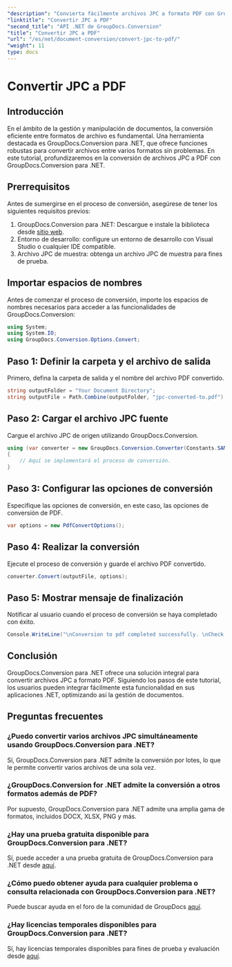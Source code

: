 ```yaml
---
"description": "Convierta fácilmente archivos JPC a formato PDF con GroupDocs.Conversion para .NET. Mejore su gestión documental con esta solución integral."
"linktitle": "Convertir JPC a PDF"
"second_title": "API .NET de GroupDocs.Conversion"
"title": "Convertir JPC a PDF"
"url": "/es/net/document-conversion/convert-jpc-to-pdf/"
"weight": 11
type: docs
---
```

# Convertir JPC a PDF

## Introducción
En el ámbito de la gestión y manipulación de documentos, la conversión eficiente entre formatos de archivo es fundamental. Una herramienta destacada es GroupDocs.Conversion para .NET, que ofrece funciones robustas para convertir archivos entre varios formatos sin problemas. En este tutorial, profundizaremos en la conversión de archivos JPC a PDF con GroupDocs.Conversion para .NET.
## Prerrequisitos
Antes de sumergirse en el proceso de conversión, asegúrese de tener los siguientes requisitos previos:
1. GroupDocs.Conversion para .NET: Descargue e instale la biblioteca desde [sitio web](https://releases.groupdocs.com/conversion/net/).
2. Entorno de desarrollo: configure un entorno de desarrollo con Visual Studio o cualquier IDE compatible.
3. Archivo JPC de muestra: obtenga un archivo JPC de muestra para fines de prueba.

## Importar espacios de nombres
Antes de comenzar el proceso de conversión, importe los espacios de nombres necesarios para acceder a las funcionalidades de GroupDocs.Conversion:
```csharp
using System;
using System.IO;
using GroupDocs.Conversion.Options.Convert;
```

## Paso 1: Definir la carpeta y el archivo de salida
Primero, defina la carpeta de salida y el nombre del archivo PDF convertido.
```csharp
string outputFolder = "Your Document Directory";
string outputFile = Path.Combine(outputFolder, "jpc-converted-to.pdf");
```
## Paso 2: Cargar el archivo JPC fuente
Cargue el archivo JPC de origen utilizando GroupDocs.Conversion.
```csharp
using (var converter = new GroupDocs.Conversion.Converter(Constants.SAMPLE_JPC))
{
    // Aquí se implementará el proceso de conversión.
}
```
## Paso 3: Configurar las opciones de conversión
Especifique las opciones de conversión, en este caso, las opciones de conversión de PDF.
```csharp
var options = new PdfConvertOptions();
```
## Paso 4: Realizar la conversión
Ejecute el proceso de conversión y guarde el archivo PDF convertido.
```csharp
converter.Convert(outputFile, options);
```
## Paso 5: Mostrar mensaje de finalización
Notificar al usuario cuando el proceso de conversión se haya completado con éxito.
```csharp
Console.WriteLine("\nConversion to pdf completed successfully. \nCheck output in {0}", outputFolder);
```

## Conclusión
GroupDocs.Conversion para .NET ofrece una solución integral para convertir archivos JPC a formato PDF. Siguiendo los pasos de este tutorial, los usuarios pueden integrar fácilmente esta funcionalidad en sus aplicaciones .NET, optimizando así la gestión de documentos.
## Preguntas frecuentes
### ¿Puedo convertir varios archivos JPC simultáneamente usando GroupDocs.Conversion para .NET?
Sí, GroupDocs.Conversion para .NET admite la conversión por lotes, lo que le permite convertir varios archivos de una sola vez.
### ¿GroupDocs.Conversion for .NET admite la conversión a otros formatos además de PDF?
Por supuesto, GroupDocs.Conversion para .NET admite una amplia gama de formatos, incluidos DOCX, XLSX, PNG y más.
### ¿Hay una prueba gratuita disponible para GroupDocs.Conversion para .NET?
Sí, puede acceder a una prueba gratuita de GroupDocs.Conversion para .NET desde [aquí](https://releases.groupdocs.com/).
### ¿Cómo puedo obtener ayuda para cualquier problema o consulta relacionada con GroupDocs.Conversion para .NET?
Puede buscar ayuda en el foro de la comunidad de GroupDocs [aquí](https://forum.groupdocs.com/c/conversion/11).
### ¿Hay licencias temporales disponibles para GroupDocs.Conversion para .NET?
Sí, hay licencias temporales disponibles para fines de prueba y evaluación desde [aquí](https://purchase.groupdocs.com/temporary-license/).
